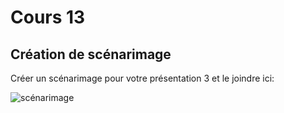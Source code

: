 # Cours 13
## Création de scénarimage
Créer un scénarimage pour votre présentation 3 et le joindre ici: 


![scénarimage](https://user-images.githubusercontent.com/47800238/206407178-fd6b5b51-0a0a-4408-b1c6-8537d13d9e4a.png)
